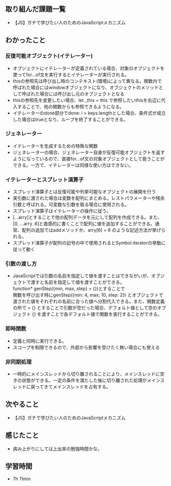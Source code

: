 ## 取り組んだ課題一覧
- 【JS】ガチで学びたい人のためのJavaScriptメカニズム
## わかったこと
###  反復可能オブジェクト(イテレーター)
- オブジェクトにイテレーターが定義されている場合、対象のオブジェクトを使ってfor...of文を実行するとイテレーターが実行される。
- thisの参照先は呼び出し時のコンテキスト(環境)によって異なる。関数内で呼ばれた場合にはwindowオブジェクトになり、オブジェクトのメソッドとして呼ばれた場合には呼び出し元のオブジェクトとなる
- thisの参照先を変更したい場合、let _this = this で参照したいthisを右辺に代入することで、他の関数からも参照できるようになる。
- イテレーターのdone部分でdone: i > keys.lengthとした場合、条件式が成立した場合はtrueとなり、ループを終了することができる。
### ジェネレーター
- イテレーターを生成するための特殊な関数
- ジェネレーターの場合、ジェネレーター自身が反復可能オブジェクトを返すようになっているので、直接for...of文の対象オブジェクトとして扱うことができる。一方で、イテレーターは同様な使い方はできない。
### イテレーターとスプレット演算子
- スプレッド演算子とは反復可能や列挙可能なオブジェクトの展開を行う
- 実引数に渡された場合は変数を配列にまとめる。レストパラメーターや残余引数と呼ばれる。可変数な引数を取る場合に使用される。
- スプレッド演算子はイテレーターの操作に従う。
- [...arry]とすることで他の配列データを元にして配列を作成できる。また、[0, ...arry .6]と直感的に書くことで配列に値を追加することができる。通常、配列の追加ではaddメソッドか、arry[6] = 6 のような記述方法が挙げられる。
- スプレッド演算子が配列の記号の中で使用されるとSymbol.iteratorの挙動に従って動く
### 引数の渡し方
- JavaScriptでは引数の名前を指定して値を渡すことはできながいが、オブジェクトで渡すと名前を指定して値を渡すことができる。   
function* genStep({min, max, step} = {})とすることで   
関数を呼び出す時にgenStep({min: 4, max; 10, step: 2}) とオブジェクトで渡された値をそれぞれの名前に合った値へ分割代入できる。また、関数定義の所で = {} とすることで引数が空だった場合、デフォルト値として空のオブジェクト {} を渡すことで各デフォルト値で関数を実行することができる。
### 即時関数
- 定義と同時に実行できる。
- スコープを制限できるので、外部から影響を受けたく無い場合にも使える
### 非同期処理
- 一時的にメインスレッドから切り離されることにより、メインスレッドに空きの状態ができる。一定の条件を満たした後に切り離された処理がメインスレッドに戻ってきてメインスレッドを占有する。
## 次やること
- 【JS】ガチで学びたい人のためのJavaScriptメカニズム
## 感じたこと
- 病み上がりにしては上出来の勉強時間かな。
## 学習時間
- 7h 11min